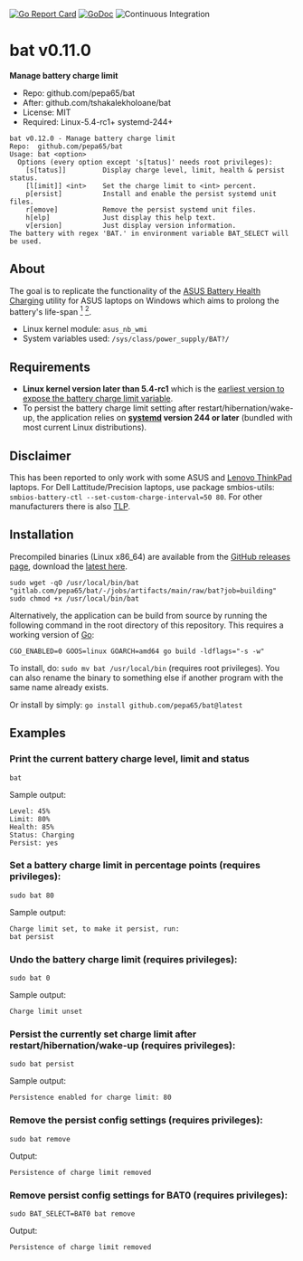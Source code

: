 [![Go Report Card](https://goreportcard.com/badge/github.com/pepa65/bat)](https://goreportcard.com/report/github.com/pepa65/bat)
[![GoDoc](https://godoc.org/github.com/pepa65/bat?status.svg)](https://godoc.org/github.com/pepa65/bat)
![Continuous Integration](https://github.com/pepa65/bat/actions/workflows/ci.yaml/badge.svg)

# bat v0.11.0
**Manage battery charge limit**

* Repo: github.com/pepa65/bat
* After: github.com/tshakalekholoane/bat
* License: MIT
* Required: Linux-5.4-rc1+ systemd-244+
 
```
bat v0.12.0 - Manage battery charge limit
Repo:  github.com/pepa65/bat
Usage: bat <option>
  Options (every option except 's[tatus]' needs root privileges):
    [s[tatus]]         Display charge level, limit, health & persist status.
    [l[imit]] <int>    Set the charge limit to <int> percent.
    p[ersist]          Install and enable the persist systemd unit files.
    r[emove]           Remove the persist systemd unit files.
    h[elp]             Just display this help text.
    v[ersion]          Just display version information.
The battery with regex 'BAT.' in environment variable BAT_SELECT will be used.
```

## About
The goal is to replicate the functionality of the [ASUS Battery Health Charging](https://www.asus.com/us/support/FAQ/1032726/) utility for ASUS laptops on Windows which aims to prolong the battery's life-span <a href="https://electrek.co/2017/09/01/tesla-battery-expert-recommends-daily-battery-pack-charging/"><sup>1</sup></a> <a href="https://batteryuniversity.com/learn/article/how_to_prolong_lithium_based_batteries"><sup>2</sup></a>.

* Linux kernel module: `asus_nb_wmi`
* System variables used: `/sys/class/power_supply/BAT?/`

## Requirements
* **Linux kernel version later than 5.4-rc1** which is the [earliest version to expose the battery charge limit variable](https://github.com/torvalds/linux/commit/7973353e92ee1e7ca3b2eb361a4b7cb66c92abee).
* To persist the battery charge limit setting after restart/hibernation/wake-up, the application relies on **[systemd](https://systemd.io/) version 244 or later** (bundled with most current Linux distributions).

## Disclaimer
This has been reported to only work with some ASUS and [Lenovo ThinkPad](https://github.com/tshakalekholoane/bat/discussions/23) laptops. For Dell Lattitude/Precision laptops, use package smbios-utils: `smbios-battery-ctl --set-custom-charge-interval=50 80`. For other manufacturers there is also [TLP](https://linrunner.de/tlp/).

## Installation
Precompiled binaries (Linux x86_64) are available from the [GitHub releases page](https://github.com/pepa65/bat/releases), download the [latest here](https://github.com/pepa65/bat/releases/latest/download/bat).

```shell
sudo wget -qO /usr/local/bin/bat "gitlab.com/pepa65/bat/-/jobs/artifacts/main/raw/bat?job=building"
sudo chmod +x /usr/local/bin/bat
```

Alternatively, the application can be build from source by running the following command in the root directory of this repository. This requires a working version of [Go](https://golang.org/):

`CGO_ENABLED=0 GOOS=linux GOARCH=amd64 go build -ldflags="-s -w"`

To install, do: `sudo mv bat /usr/local/bin` (requires root privileges).
You can also rename the binary to something else if another program with the same name already exists.

Or install by simply: `go install github.com/pepa65/bat@latest`

## Examples
### Print the current battery charge level, limit and status
`bat`

Sample output:
```
Level: 45%
Limit: 80%
Health: 85%
Status: Charging
Persist: yes
```

### Set a battery charge limit in percentage points (requires privileges):
`sudo bat 80`

Sample output:
```
Charge limit set, to make it persist, run:
bat persist
```

### Undo the battery charge limit (requires privileges):
`sudo bat 0`

Sample output:
```
Charge limit unset
```

### Persist the currently set charge limit after restart/hibernation/wake-up (requires privileges):
`sudo bat persist`

Sample output:
```
Persistence enabled for charge limit: 80
```

### Remove the persist config settings (requires privileges):
`sudo bat remove`

Output:
```
Persistence of charge limit removed
```

### Remove persist config settings for BAT0 (requires privileges):
`sudo BAT_SELECT=BAT0 bat remove`

Output:
```
Persistence of charge limit removed
```
